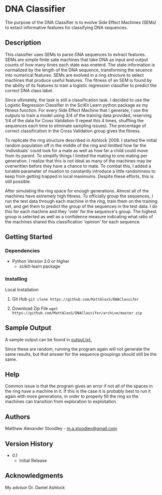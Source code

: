 # DNA Classifier

The purpose of the DNA Classifier is to evolve Side Effect Machines (SEMs) to extact informative features for classifying DNA sequences. 


## Description

This classifier uses SEMs to parse DNA sequences to extract features. 
SEMs are simple finite sate machines that take DNA as input and output 
counts of how many times each state was eneterd. The state information 
is normalized by the length of the DNA sequence, transforming the seuence 
into numerical features. SEMs are evolved in a ring structure to select machines 
that produce useful features. The fitness of an SEM is found by the ability of its
features to train a logistic regression classifier to predict the correct DNA 
class label. 

Since ultimately, the task is still a classification task. I decided to use
the Logistic Regression Classifier in the SciKit Learn python package as
my fitness function. For every Side Effect Machine that I generate, I use
the outputs to train a model using 3/4 of the training data provided, 
reserving 1/4 of the data for Cross Validation (I repeat this 4 times, 
shuffling the sequences each time to eliminate sampling issues). The precentage 
of correct classification in the Cross Validation group gives the fitness. 

To replicate the ring structure described in Ashlock 2008. I started the initial
random population off in the middle of the ring and limitted how far the
'individuals' could look for a mate as well as how far a child could move
from its parent.  To simplify things I limited the mating to one mating per
generation. I realize that this is not ideal as many of the machines may
be overwritten before they have a chance to mate. To combat this, I added
a tunable parameter of muation to constantly introduce a little randomness
to keep from getting trapped in local maximums. Despite these efforts, this
is still possible.

After simulating the ring space for enough generations. Almost all of the
machines have extremely high fitness. To officially group the sequences, I run
the test data through each machine in the ring, train them on the training set,
and get them to predict the group of the sequences in the test data. I do this
for each machine and they 'vote' for the sequence's group. The highest group is
selected as well as a confidence measure indicating what ratio of the machines
shared this classification 'opinion' for each sequence.


## Getting Started


### Dependencies

* Python Version 3.0 or higher
    * scikit-learn package

### Installing

Local Installation

1. Git Hub
```git clone https://github.com/MattAlexS/DNAClassifer```

2. Download Zip File
```wget  https://github.com/MattAlexS/DNAClassifer/archive/master.zip```


## Sample Output

A sample output can be found in [output.txt.](/output.txt) 

Since these are random, running
the program again will not generate the same results, but that answer for the
sequence groupings should still be the same. 

## Help

Common issue is that the program gives an error if not all of the spaces
in the ring have a machine in it. If this is the case it is probably best
to run it again with more generations, in order to properly fill the ring so the
machines can transition from exploration to exploitation.


## Authors

Matthew Alexander Stoodley - m.a.stoodley@gmail.com

## Version History

* 0.1
    * Initial Release

## Acknowledgments

My advisor Dr. Daniel Ashlock 
